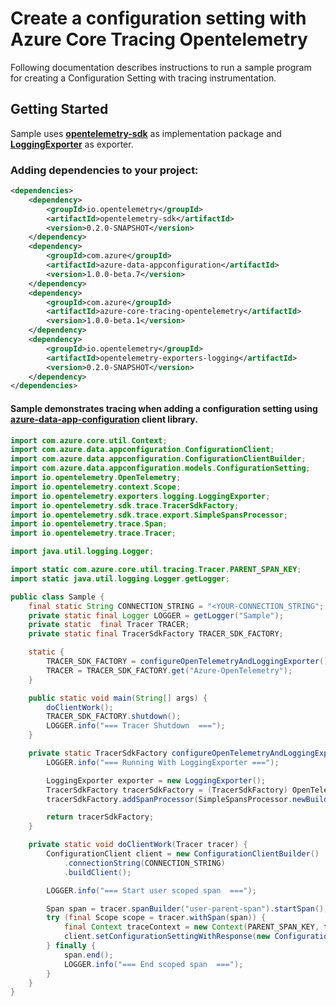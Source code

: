 # Create a configuration setting with Azure Core Tracing Opentelemetry
 
Following documentation describes instructions to run a sample program for creating a Configuration Setting with tracing instrumentation.

## Getting Started
Sample uses **[opentelemetry-sdk][opentelemetry_sdk]** as implementation package and **[LoggingExporter][logging_exporter]** as exporter.
### Adding dependencies to your project:
```xml
<dependencies>
    <dependency>
        <groupId>io.opentelemetry</groupId>
        <artifactId>opentelemetry-sdk</artifactId>
        <version>0.2.0-SNAPSHOT</version>
    </dependency>
    <dependency>
        <groupId>com.azure</groupId>
        <artifactId>azure-data-appconfiguration</artifactId>
        <version>1.0.0-beta.7</version>
    </dependency>
    <dependency>
        <groupId>com.azure</groupId>
        <artifactId>azure-core-tracing-opentelemetry</artifactId>
        <version>1.0.0-beta.1</version>
    </dependency>
    <dependency>
        <groupId>io.opentelemetry</groupId>
        <artifactId>opentelemetry-exporters-logging</artifactId>
        <version>0.2.0-SNAPSHOT</version>
    </dependency>
</dependencies>

```
#### Sample demonstrates tracing when adding a configuration setting using [azure-data-app-configuration][azure_data_app_configuration] client library.
```java
import com.azure.core.util.Context;
import com.azure.data.appconfiguration.ConfigurationClient;
import com.azure.data.appconfiguration.ConfigurationClientBuilder;
import com.azure.data.appconfiguration.models.ConfigurationSetting;
import io.opentelemetry.OpenTelemetry;
import io.opentelemetry.context.Scope;
import io.opentelemetry.exporters.logging.LoggingExporter;
import io.opentelemetry.sdk.trace.TracerSdkFactory;
import io.opentelemetry.sdk.trace.export.SimpleSpansProcessor;
import io.opentelemetry.trace.Span;
import io.opentelemetry.trace.Tracer;

import java.util.logging.Logger;

import static com.azure.core.util.tracing.Tracer.PARENT_SPAN_KEY;
import static java.util.logging.Logger.getLogger;

public class Sample {
    final static String CONNECTION_STRING = "<YOUR-CONNECTION_STRING";
    private static final Logger LOGGER = getLogger("Sample");
    private static  final Tracer TRACER;
    private static final TracerSdkFactory TRACER_SDK_FACTORY;

    static {
        TRACER_SDK_FACTORY = configureOpenTelemetryAndLoggingExporter();
        TRACER = TRACER_SDK_FACTORY.get("Azure-OpenTelemetry");
    }

    public static void main(String[] args) {
        doClientWork();
        TRACER_SDK_FACTORY.shutdown();
        LOGGER.info("=== Tracer Shutdown  ===");
    }

    private static TracerSdkFactory configureOpenTelemetryAndLoggingExporter() {
        LOGGER.info("=== Running With LoggingExporter ===");

        LoggingExporter exporter = new LoggingExporter();
        TracerSdkFactory tracerSdkFactory = (TracerSdkFactory) OpenTelemetry.getTracerFactory();
        tracerSdkFactory.addSpanProcessor(SimpleSpansProcessor.newBuilder(exporter).build());

        return tracerSdkFactory;
    }

    private static void doClientWork(Tracer tracer) {
        ConfigurationClient client = new ConfigurationClientBuilder()
            .connectionString(CONNECTION_STRING)
            .buildClient();

        LOGGER.info("=== Start user scoped span  ===");

        Span span = tracer.spanBuilder("user-parent-span").startSpan();
        try (final Scope scope = tracer.withSpan(span)) {
            final Context traceContext = new Context(PARENT_SPAN_KEY, tracer.getCurrentSpan());
            client.setConfigurationSettingWithResponse(new ConfigurationSetting().setKey("hello").setValue("world"), true, traceContext);
        } finally {
            span.end();
            LOGGER.info("=== End scoped span  ===");
        }
    }
}
```

<!-- Links -->
[azure_data_app_configuration]: https://mvnrepository.com/artifact/com.azure/azure-data-appconfiguration
[opentelemetry_sdk]: https://github.com/open-telemetry/opentelemetry-java/tree/master/sdk
[logging_exporter]: https://github.com/open-telemetry/opentelemetry-java/tree/master/exporters/logging
